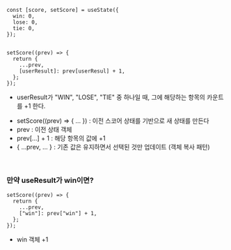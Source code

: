 ```
const [score, setScore] = useState({
  win: 0,
  lose: 0,
  tie: 0,
});


setScore((prev) => {
  return {
    ...prev,
    [userResult]: prev[userResul] + 1,
  };
});
```

- userResult가 "WIN", "LOSE", "TIE" 중 하나일 때, 그에 해당하는 항목의 카운트를 +1 한다.

* setScore((prev) => { ... }) : 이전 스코어 상태를 기반으로 새 상태를 만든다
* prev : 이전 상태 객체
* prev[...] + 1 : 해당 항목의 값에 +1
* { ...prev, ... } : 기존 값은 유지하면서 선택된 것만 업데이트 (객체 복사 패턴)

<br>

### 만약 useResult가 win이면?

```
setScore((prev) => {
  return {
    ...prev,
    ["win"]: prev["win"] + 1,
  };
});
```

- win 객체 +1
